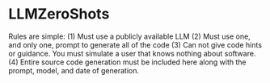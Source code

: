 # LLMZeroShots
Rules are simple:
(1) Must use a publicly available LLM
(2) Must use one, and only one, prompt to generate all of the code
(3) Can not give code hints or guidance. You must simulate a user that knows nothing about software.
(4) Entire source code generation must be included here along with the prompt, model, and date of generation.
